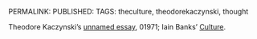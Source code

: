 PERMALINK: 
PUBLISHED: 
TAGS: theculture, theodorekaczynski, thought 

<span class='person'>Theodore Kaczynski</span>’s [unnamed essay][ue], 01971;
<span class='person'>Iain Banks</span>’ [Culture][tc].

 [tc]: http://en.wikipedia.org/wiki/The_Culture "Wikipedia article for the Culture"
 [ue]: http://en.wikisource.org/wiki/Unnamed_Essay_(1971) "Unnamed essay at Wikisource"
